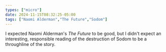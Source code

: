 ```yaml
---
types: ["micro"]
date: 2024-11-15T08:32:25-05:00
tags: ["Naomi Alderman","The Future","Sodom"]
---
```

I expected Naomi Alderman's *The Future* to be good, but I didn't expect an interesting, responsible reading of the destruction of Sodom to be a throughline of the story.
